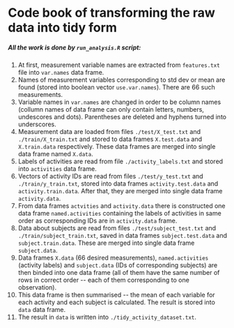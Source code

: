 # Code book of transforming the raw data into tidy form

##### All the work is done by `run_analysis.R` script:
1. At first, measurement variable names are extracted from `features.txt` file into `var.names` data frame.
1. Names of measurement variables corresponding to std dev or mean are found (stored into boolean vector `use.var.names`). There are 66 such measurements.
1. Variable names in `var.names` are changed in order to be column names (collumn names of data frame can only contain letters, numbers, undescores and dots). Parentheses are deleted and hyphens turned into underscores.
1. Measurement data are loaded from files `./test/X_test.txt` and `./train/X_train.txt` and stored to data frames `X.test.data` and `X.train.data` respectively. These data frames are merged into single data frame named `X.data`.
1. Labels of activities are read from file `./activity_labels.txt` and stored into `activities` data frame.
1. Vectors of activity IDs are read from files `./test/y_test.txt` and `./train/y_train.txt`, stored into data frames `activity.test.data` and `activity.train.data`. After that, they are merged into single data frame `activity.data`.
1. From data frames `actvities` and `activity.data` there is constructed one data frame `named.activities` containing the labels of activities in same order as corresponding IDs are in `activity.data` frame.
1. Data about subjects are read from files `./test/subject_test.txt` and `./train/subject_train.txt`, saved in data frames `subject.test.data` and `subject.train.data`. These are merged into single data frame `subject.data`.
1. Data frames `X.data` (66 desired measurements), `named.activities` (activity labels) and `subject.data` (IDs of corresponding subjects) are then binded into one data frame (all of them have the same number of rows in correct order -- each of them corresponding to one observation).
1. This data frame is then summarised -- the mean of each variable for each activity and each subject is calculated. The result is stored into `data` data frame.
1. The result in `data` is written into `./tidy_activity_dataset.txt`.
